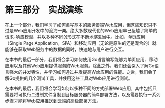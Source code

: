 # 第三部分　实战演练

在上一个部分，我们学习了如何编写基本的服务器端Web应用，但这些知识只不过是Web应用开发中的沧海一粟。绝大多数现代化的Web应用早已超越了简单的请求-响应模型，并以多种不同的形式在不断地演进当中。比如，单页应用（Single Page Application，SPA）和移动应用（无论是原生的还是混合的）就能够在获取Web服务中的数据的同时，快速地与用户进行交互。

在本书的最后一部分，我们将会学习如何使用Go语言编写能够为单页应用、移动应用以及其他Web应用提供服务的Web服务。除此之外，我们还会深入了解Go语言强大的并发特性，并学习如何通过并发提高Web应用的性能。之后，我们会了解Go提供的几个测试工具，并使用这些工具对Web应用进行测试。

在本书的最后，我们将会学习如何以多种不同的方式部署Web应用，其中包括只需要将可执行二进制文件复制到目标服务器的简单部署方法，以及需要执行一系列步骤才能将Web应用推送到云端的高级部署方法。



